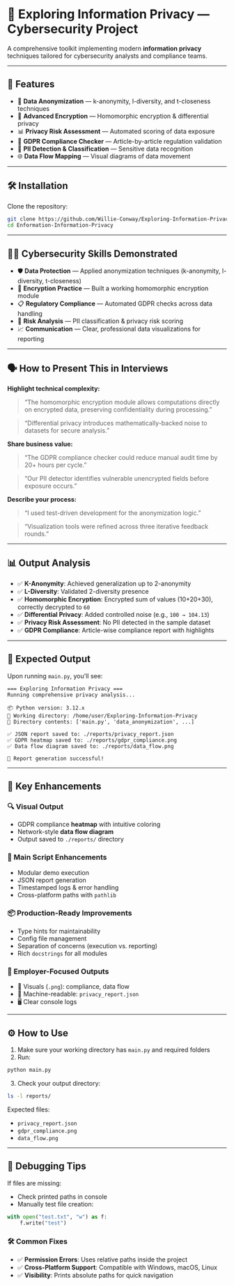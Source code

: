 
# 🔐 Exploring Information Privacy — Cybersecurity Project

A comprehensive toolkit implementing modern **information privacy** techniques tailored for cybersecurity analysts and compliance teams.

---

## 🚀 Features

- 📛 **Data Anonymization** — k-anonymity, l-diversity, and t-closeness techniques
- 🔐 **Advanced Encryption** — Homomorphic encryption & differential privacy
- 📊 **Privacy Risk Assessment** — Automated scoring of data exposure
- 📜 **GDPR Compliance Checker** — Article-by-article regulation validation
- 🧠 **PII Detection & Classification** — Sensitive data recognition
- 🌐 **Data Flow Mapping** — Visual diagrams of data movement

---

## 🛠️ Installation

Clone the repository:

```bash
git clone https://github.com/Willie-Conway/Exploring-Information-Privacy-.git
cd Enformation-Information-Privacy
````

---

## 🧑‍💻 Cybersecurity Skills Demonstrated

* 🛡️ **Data Protection** — Applied anonymization techniques (k-anonymity, l-diversity, t-closeness)
* 🔐 **Encryption Practice** — Built a working homomorphic encryption module
* 📋 **Regulatory Compliance** — Automated GDPR checks across data handling
* 🔎 **Risk Analysis** — PII classification & privacy risk scoring
* 📈 **Communication** — Clear, professional data visualizations for reporting

---

## 🗣️ How to Present This in Interviews

**Highlight technical complexity:**

> “The homomorphic encryption module allows computations directly on encrypted data, preserving confidentiality during processing.”

> “Differential privacy introduces mathematically-backed noise to datasets for secure analysis.”

**Share business value:**

> “The GDPR compliance checker could reduce manual audit time by 20+ hours per cycle.”

> “Our PII detector identifies vulnerable unencrypted fields before exposure occurs.”

**Describe your process:**

> “I used test-driven development for the anonymization logic.”

> “Visualization tools were refined across three iterative feedback rounds.”

---

## 📊 Output Analysis

* ✅ **K-Anonymity**: Achieved generalization up to 2-anonymity
* ✅ **L-Diversity**: Validated 2-diversity presence
* ✅ **Homomorphic Encryption**: Encrypted sum of values (10+20+30), correctly decrypted to `60`
* ✅ **Differential Privacy**: Added controlled noise (e.g., `100 → 104.13`)
* ✅ **Privacy Risk Assessment**: No PII detected in the sample dataset
* ✅ **GDPR Compliance**: Article-wise compliance report with highlights

---

## 📂 Expected Output

Upon running `main.py`, you'll see:

```
=== Exploring Information Privacy ===
Running comprehensive privacy analysis...

📦 Python version: 3.12.x
📁 Working directory: /home/user/Exploring-Information-Privacy
📄 Directory contents: ['main.py', 'data_anonymization', ...]

✅ JSON report saved to: ./reports/privacy_report.json
✅ GDPR heatmap saved to: ./reports/gdpr_compliance.png
✅ Data flow diagram saved to: ./reports/data_flow.png

🎉 Report generation successful!
```

---

## 🌟 Key Enhancements

### 🔍 Visual Output

* GDPR compliance **heatmap** with intuitive coloring
* Network-style **data flow diagram**
* Output saved to `./reports/` directory

### 🧩 Main Script Enhancements

* Modular demo execution
* JSON report generation
* Timestamped logs & error handling
* Cross-platform paths with `pathlib`

### 📦 Production-Ready Improvements

* Type hints for maintainability
* Config file management
* Separation of concerns (execution vs. reporting)
* Rich `docstrings` for all modules

### 👔 Employer-Focused Outputs

* 📸 Visuals (`.png`): compliance, data flow
* 📄 Machine-readable: `privacy_report.json`
* 🖥️ Clear console logs

---

## ⚙️ How to Use

1. Make sure your working directory has `main.py` and required folders
2. Run:

```bash
python main.py
```

3. Check your output directory:

```bash
ls -l reports/
```

Expected files:

* `privacy_report.json`
* `gdpr_compliance.png`
* `data_flow.png`

---

## 🧰 Debugging Tips

If files are missing:

* Check printed paths in console
* Manually test file creation:

```python
with open("test.txt", "w") as f:
    f.write("test")
```

### 🛠️ Common Fixes

* ✅ **Permission Errors**: Uses relative paths inside the project
* ✅ **Cross-Platform Support**: Compatible with Windows, macOS, Linux
* ✅ **Visibility**: Prints absolute paths for quick navigation






